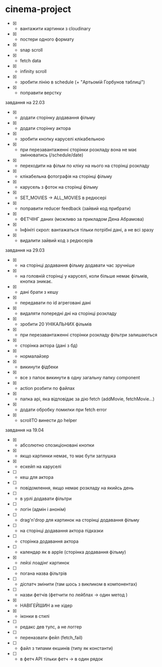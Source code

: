 # cinema-project

- [x] - вантажити картинки з cloudinary
- [x] - постери одного формату
- [x] - snap scroll
- [x] - fetch data
- [x] - infinity scroll
- [x] - зробити лінію в schedule (+ "Артьомій Горбунов таблиці")
- [x] - поправити верстку

завдання на 22.03

- [x] - додати сторінку додавання фільму
- [x] - додати сторінку актора
- [x] - зробити кнопку каруселі клікабельною
- [x] - при перезавантаженні сторінки розкладу вона не має змінюватись (/schedule/date)
- [x] - переходити на фільм по кліку на нього на сторінці розкладу
- [x] - клікабельна фотографія на сторінці фільму
- [x] - карусель з фоток на сторінці фільму
- [x] - SET_MOVIES -> ALL_MOVIES в редюсері
- [x] - поправити reducer feedback (зайвий код прибрати)
- [x] - ФЕТЧІНГ даних (можливо за прикладом Дена Абрамова)
- [x] - Інфініті скрол: вантажаться тільки потрібні дані, а не всі зразу
- [x] - видалити зайвий код з редюсерів

завдання на 29.03

- [x] - на сторінці додавання фільму додавати час зручніше
- [x] - на головній сторінці у каруселі, коли більше немає фільмів, кнопка зникає.
- [x] - дані брати з кешу
- [x] - передавати по id агреговані дані
- [x] - видаляти попередні дні на сторінці розкладу
- [x] - зробити 20 УНІКАЛЬНИХ фільмів
- [x] - при перезавантаженні сторінки розкладу фільтри залишаються
- [x] - сторінка актора (дані з бд)
- [x] - нормалайзер
- [x] - викинути фідбеки
- [x] - все з папок викинути в одну загальну папку component
- [x] - action розбити по файлах
- [x] - папка api, яка відповідає за дію fetch (addMovie, fetchMovie...)
- [x] - додати обробку помилки при fetch error
- [x] - scrollTO винести до helper

завдання на 19.04

- [x] - абсолютно спозиціоновані кнопки
- [x] - якщо картинки немає, то має бути заглушка
- [x] - ескейп на каруселі
- [ ] - кеш для актора
- [ ] - повідомлення, якщо немає розкладу на якийсь день
- [ ] - в урлі додавати фільтри
- [ ] - логін (адмін і анонім)
- [ ] - drag'n'drop для картинок на сторінці додавання фільму
- [ ] - на сторінці додавання актора підказки
- [ ] - сторінка додавання актора
- [ ] - календар як в apple (сторінка додавання фільму)
- [x] - лейзі лоадінг картинок
- [ ] - погана назва фільтрів
- [ ] - діспатч змінити (там шось з викликом в компонентах)
- [ ] - назви фетчів (фетчити по лейблах -> один метод )
- [x] - НАВІГЕЙШИН а не хідер
- [x] - іконки в стилі
- [ ] - редакс дев тулс, а не логгер
- [ ] - переназвати фейл (fetch_fail)
- [ ] - файл з типами екшинів (типу як константи)
- [ ] - в фетч API тільки фетч -> в один рядок


